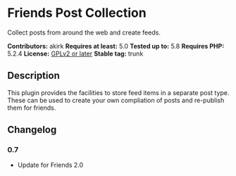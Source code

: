 # Friends Post Collection

Collect posts from around the web and create feeds.

**Contributors:** akirk
**Requires at least:** 5.0
**Tested up to:** 5.8
**Requires PHP:** 5.2.4
**License:** [GPLv2 or later](http://www.gnu.org/licenses/gpl-2.0.html)
**Stable tag:** trunk

## Description

This plugin provides the facilities to store feed items in a separate post type. These can be used to create your own compliation of posts and re-publish them for friends.

## Changelog

### 0.7
- Update for Friends 2.0

